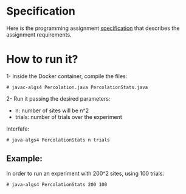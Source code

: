 # Specification
Here is the programming assignment [specification](http://coursera.cs.princeton.edu/algs4/assignments/percolation.html) that describes the assignment requirements.

# How to run it?
1- Inside the Docker container, compile the files:
```
# javac-algs4 Percolation.java PercolationStats.java
```
2- Run it passing the desired parameters:
  - n: number of sites will be n^2
  - trials: number of trials over the experiment

Interfafe:
```
# java-algs4 PercolationStats n trials
```

## Example:
In order to run an experiment with 200^2 sites, using 100 trials:
```
# java-algs4 PercolationStats 200 100
```
